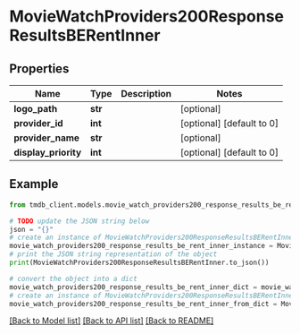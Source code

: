 # MovieWatchProviders200ResponseResultsBERentInner


## Properties

Name | Type | Description | Notes
------------ | ------------- | ------------- | -------------
**logo_path** | **str** |  | [optional] 
**provider_id** | **int** |  | [optional] [default to 0]
**provider_name** | **str** |  | [optional] 
**display_priority** | **int** |  | [optional] [default to 0]

## Example

```python
from tmdb_client.models.movie_watch_providers200_response_results_be_rent_inner import MovieWatchProviders200ResponseResultsBERentInner

# TODO update the JSON string below
json = "{}"
# create an instance of MovieWatchProviders200ResponseResultsBERentInner from a JSON string
movie_watch_providers200_response_results_be_rent_inner_instance = MovieWatchProviders200ResponseResultsBERentInner.from_json(json)
# print the JSON string representation of the object
print(MovieWatchProviders200ResponseResultsBERentInner.to_json())

# convert the object into a dict
movie_watch_providers200_response_results_be_rent_inner_dict = movie_watch_providers200_response_results_be_rent_inner_instance.to_dict()
# create an instance of MovieWatchProviders200ResponseResultsBERentInner from a dict
movie_watch_providers200_response_results_be_rent_inner_from_dict = MovieWatchProviders200ResponseResultsBERentInner.from_dict(movie_watch_providers200_response_results_be_rent_inner_dict)
```
[[Back to Model list]](../README.md#documentation-for-models) [[Back to API list]](../README.md#documentation-for-api-endpoints) [[Back to README]](../README.md)


